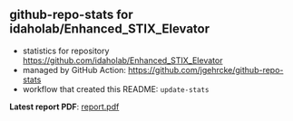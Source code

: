 ## github-repo-stats for idaholab/Enhanced_STIX_Elevator

- statistics for repository https://github.com/idaholab/Enhanced_STIX_Elevator
- managed by GitHub Action: https://github.com/jgehrcke/github-repo-stats
- workflow that created this README: `update-stats`

**Latest report PDF**: [report.pdf](https://github.com/idaholab/repository-statistics/raw/main/idaholab/Enhanced_STIX_Elevator/latest-report/report.pdf)


